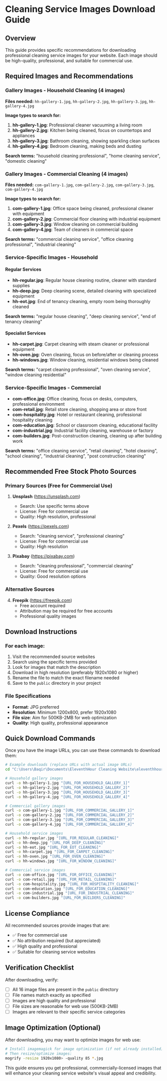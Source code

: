 # Cleaning Service Images Download Guide

## Overview
This guide provides specific recommendations for downloading professional cleaning service images for your website. Each image should be high-quality, professional, and suitable for commercial use.

## Required Images and Recommendations

### Gallery Images - Household Cleaning (4 images)
**Files needed:** `hh-gallery-1.jpg`, `hh-gallery-2.jpg`, `hh-gallery-3.jpg`, `hh-gallery-4.jpg`

**Image types to search for:**
1. **hh-gallery-1.jpg**: Professional cleaner vacuuming a living room
2. **hh-gallery-2.jpg**: Kitchen being cleaned, focus on countertops and appliances
3. **hh-gallery-3.jpg**: Bathroom cleaning, showing sparkling clean surfaces
4. **hh-gallery-4.jpg**: Bedroom cleaning, making beds and dusting

**Search terms:** "household cleaning professional", "home cleaning service", "domestic cleaning"

### Gallery Images - Commercial Cleaning (4 images)
**Files needed:** `com-gallery-1.jpg`, `com-gallery-2.jpg`, `com-gallery-3.jpg`, `com-gallery-4.jpg`

**Image types to search for:**
1. **com-gallery-1.jpg**: Office space being cleaned, professional cleaner with equipment
2. **com-gallery-2.jpg**: Commercial floor cleaning with industrial equipment
3. **com-gallery-3.jpg**: Window cleaning on commercial building
4. **com-gallery-4.jpg**: Team of cleaners in commercial space

**Search terms:** "commercial cleaning service", "office cleaning professional", "industrial cleaning"

### Service-Specific Images - Household

#### Regular Services
- **hh-regular.jpg**: Regular house cleaning routine, cleaner with standard supplies
- **hh-deep.jpg**: Deep cleaning scene, detailed cleaning with specialized equipment
- **hh-eot.jpg**: End of tenancy cleaning, empty room being thoroughly cleaned

**Search terms:** "regular house cleaning", "deep cleaning service", "end of tenancy cleaning"

#### Specialist Services
- **hh-carpet.jpg**: Carpet cleaning with steam cleaner or professional equipment
- **hh-oven.jpg**: Oven cleaning, focus on before/after or cleaning process
- **hh-windows.jpg**: Window cleaning, residential windows being cleaned

**Search terms:** "carpet cleaning professional", "oven cleaning service", "window cleaning residential"

### Service-Specific Images - Commercial

- **com-office.jpg**: Office cleaning, focus on desks, computers, professional environment
- **com-retail.jpg**: Retail store cleaning, shopping area or store front
- **com-hospitality.jpg**: Hotel or restaurant cleaning, professional hospitality cleaning
- **com-education.jpg**: School or classroom cleaning, educational facility
- **com-industrial.jpg**: Industrial facility cleaning, warehouse or factory
- **com-builders.jpg**: Post-construction cleaning, cleaning up after building work

**Search terms:** "office cleaning service", "retail cleaning", "hotel cleaning", "school cleaning", "industrial cleaning", "post construction cleaning"

## Recommended Free Stock Photo Sources

### Primary Sources (Free for Commercial Use)
1. **Unsplash** (https://unsplash.com)
   - Search: Use specific terms above
   - License: Free for commercial use
   - Quality: High resolution, professional

2. **Pexels** (https://pexels.com)
   - Search: "cleaning service", "professional cleaning"
   - License: Free for commercial use
   - Quality: High resolution

3. **Pixabay** (https://pixabay.com)
   - Search: "cleaning professional", "commercial cleaning"
   - License: Free for commercial use
   - Quality: Good resolution options

### Alternative Sources
4. **Freepik** (https://freepik.com)
   - Free account required
   - Attribution may be required for free accounts
   - Professional quality images

## Download Instructions

### For each image:
1. Visit the recommended source websites
2. Search using the specific terms provided
3. Look for images that match the description
4. Download in high resolution (preferably 1920x1080 or higher)
5. Rename the file to match the exact filename needed
6. Save to the `public` directory in your project

### File Specifications
- **Format**: JPG preferred
- **Resolution**: Minimum 1200x800, prefer 1920x1080
- **File size**: Aim for 500KB-2MB for web optimization
- **Quality**: High quality, professional appearance

## Quick Download Commands

Once you have the image URLs, you can use these commands to download them:

```bash
# Example downloads (replace URLs with actual image URLs)
cd "C:\Users\Baqir\Documents\EleventhHour Cleaning Website\eleventhhour\public"

# Household gallery images
curl -o hh-gallery-1.jpg "[URL_FOR_HOUSEHOLD_GALLERY_1]"
curl -o hh-gallery-2.jpg "[URL_FOR_HOUSEHOLD_GALLERY_2]"
curl -o hh-gallery-3.jpg "[URL_FOR_HOUSEHOLD_GALLERY_3]"
curl -o hh-gallery-4.jpg "[URL_FOR_HOUSEHOLD_GALLERY_4]"

# Commercial gallery images
curl -o com-gallery-1.jpg "[URL_FOR_COMMERCIAL_GALLERY_1]"
curl -o com-gallery-2.jpg "[URL_FOR_COMMERCIAL_GALLERY_2]"
curl -o com-gallery-3.jpg "[URL_FOR_COMMERCIAL_GALLERY_3]"
curl -o com-gallery-4.jpg "[URL_FOR_COMMERCIAL_GALLERY_4]"

# Household service images
curl -o hh-regular.jpg "[URL_FOR_REGULAR_CLEANING]"
curl -o hh-deep.jpg "[URL_FOR_DEEP_CLEANING]"
curl -o hh-eot.jpg "[URL_FOR_EOT_CLEANING]"
curl -o hh-carpet.jpg "[URL_FOR_CARPET_CLEANING]"
curl -o hh-oven.jpg "[URL_FOR_OVEN_CLEANING]"
curl -o hh-windows.jpg "[URL_FOR_WINDOW_CLEANING]"

# Commercial service images
curl -o com-office.jpg "[URL_FOR_OFFICE_CLEANING]"
curl -o com-retail.jpg "[URL_FOR_RETAIL_CLEANING]"
curl -o com-hospitality.jpg "[URL_FOR_HOSPITALITY_CLEANING]"
curl -o com-education.jpg "[URL_FOR_EDUCATION_CLEANING]"
curl -o com-industrial.jpg "[URL_FOR_INDUSTRIAL_CLEANING]"
curl -o com-builders.jpg "[URL_FOR_BUILDERS_CLEANING]"
```

## License Compliance

All recommended sources provide images that are:
- ✅ Free for commercial use
- ✅ No attribution required (but appreciated)
- ✅ High quality and professional
- ✅ Suitable for cleaning service websites

## Verification Checklist

After downloading, verify:
- [ ] All 16 image files are present in the `public` directory
- [ ] File names match exactly as specified
- [ ] Images are high quality and professional
- [ ] File sizes are reasonable for web use (500KB-2MB)
- [ ] Images are relevant to their specific service categories

## Image Optimization (Optional)

After downloading, you may want to optimize images for web use:

```bash
# Install imagemagick for image optimization (if not already installed)
# Then resize/optimize images:
mogrify -resize 1920x1080> -quality 85 *.jpg
```

This guide ensures you get professional, commercially-licensed images that will enhance your cleaning service website's visual appeal and credibility.